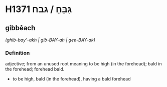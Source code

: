 # H1371 גִּבֵּחַ / גבח

## gibbêach

_(ghib-bay'-akh | ɡib-BAY-ah | ɡee-BAY-ak)_

### Definition

adjective; from an unused root meaning to be high (in the forehead); bald in the forehead; forehead bald.

- to be high, bald (in the forehead), having a bald forehead
